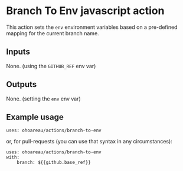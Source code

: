 # Branch To Env javascript action

This action sets the `env` environment variables based on a pre-defined mapping for the current branch name.

## Inputs

None. (using the `GITHUB_REF` env var)

## Outputs

None. (setting the `env` env var)

## Example usage

    uses: ohoareau/actions/branch-to-env

or, for pull-requests (you can use that syntax in any circumstances):

    uses: ohoareau/actions/branch-to-env
    with:
        branch: ${{github.base_ref}}
